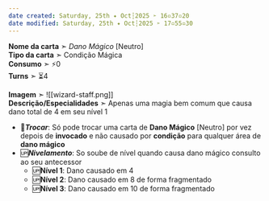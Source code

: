 ```yaml
---
date created: Saturday, 25th ✦ Oct┆2025 ➣ 16▫37▫20 
date modified: Saturday, 25th ✦ Oct┆2025 ➣ 17▫55▫30 
---
```

**Nome da carta** ➣ *Dano Mágico* \[Neutro\]<br>
**Tipo da carta** ➣ Condição Mágica<br>
**Consumo** ➣ ⚡0<br>
**Turns** ➣ ⏳4

**Imagem** ➣ ![[wizard-staff.png]]<br>
**Descrição/Especialidades** ➣ Apenas uma magia bem comum que causa dano total de 4 em seu nível 1

- 🔁***Trocar***: Só pode trocar uma carta de **Dano Mágico** \[Neutro\] por vez depois de **invocado** e não causado por **condição** para qualquer área de **dano mágico**
- 🆙***Nivelamento***: So soube de nível quando causa dano mágico consulto ao seu antecessor
	- 🆙**Nível 1**: Dano causado em 4
	- 🆙**Nível 2**: Dano causado em 8 de forma fragmentado
	- 🆙**Nível 3**: Dano causado em 10 de forma fragmentado

